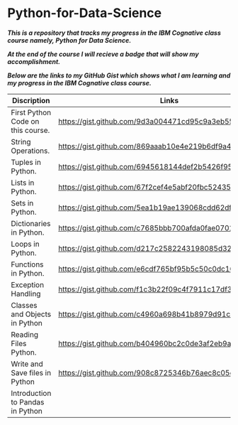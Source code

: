 # Python-for-Data-Science

___This is a repository that tracks my progress in the IBM Cognative class course namely, Python for Data Science.___

___At the end of the course I will recieve a badge that will show my accomplishment.___

___Below are the links to my GitHub Gist which shows what I am learning and my progress in the IBM Cognative class course.___

Discription                        | Links
---------------------------------- | --------------------------------------------------------
First Python Code on this course.  | https://gist.github.com/9d3a004471cd95c9a3eb55ceec929be4
String Operations.                 | https://gist.github.com/869aaab10e4e219b6df9a45feb96f5e0
Tuples in Python.                  | https://gist.github.com/6945618144def2b5426f95f035b10dc0
Lists in Python.                   | https://gist.github.com/67f2cef4e5abf20fbc52435b990fa6c8
Sets in Python.                    | https://gist.github.com/5ea1b19ae139068cdd62df25ea43acb0
Dictionaries in Python.            | https://gist.github.com/c7685bbb700afda0fae0701812ec09fd
Loops in Python.                   | https://gist.github.com/d217c2582243198085d323e2c2e7809e
Functions in Python.               | https://gist.github.com/e6cdf765bf95b5c50c0dc1017a318196
Exception Handling                 | https://gist.github.com/f1c3b22f09c4f7911c17df382293734a
Classes and Objects in Python      | https://gist.github.com/c4960a698b41b8979d91c5164ce923d3
Reading Files Python.              | https://gist.github.com/b404960bc2c0de3af2eb9af5394ce9bf
Write and Save files in Python     | https://gist.github.com/908c8725346b76aec8c05e422fed5418
Introduction to Pandas in Python   | 
